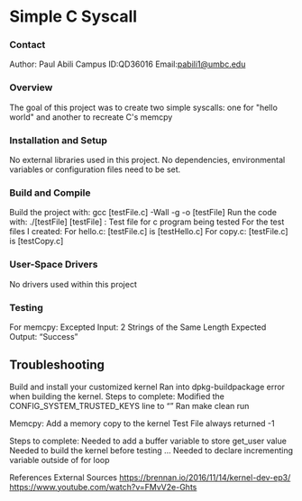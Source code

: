 # Simple C Syscall

### Contact
Author: Paul Abili
Campus ID:QD36016
Email:pabili1@umbc.edu

### Overview
The goal of this project was to create two simple syscalls: one for "hello world" and another to recreate C's memcpy

### Installation and Setup
No external libraries used in this project.
No dependencies, environmental variables or configuration files need to be set.

### Build and Compile
Build the project with: gcc [testFile.c] -Wall -g -o [testFile]
Run the code with: ./[testFile]
[testFile] :  Test file for c program being tested
For the test files I created:
For hello.c: [testFile.c] is [testHello.c]
For copy.c: [testFile.c] is [testCopy.c]

### User-Space Drivers
No drivers used within this project

### Testing
For memcpy:
Excepted Input: 2 Strings of the Same Length
Expected Output: “Success”

## Troubleshooting

Build and install your customized kernel
Ran into dpkg-buildpackage error when building the kernel.
Steps to complete:
Modified the CONFIG_SYSTEM_TRUSTED_KEYS line to “”
Ran make clean run

Memcpy: Add a memory copy to the kernel
Test File always returned -1

Steps to complete:
Needed to add a buffer variable to store get_user value
Needed to build the kernel before testing …
Needed to declare incrementing variable outside of for loop

References
External Sources
https://brennan.io/2016/11/14/kernel-dev-ep3/
https://www.youtube.com/watch?v=FMvV2e-Ghts


